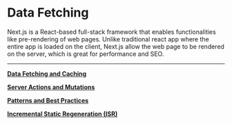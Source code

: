 # Data Fetching

Next.js is a React-based full-stack framework that enables functionalities like pre-rendering of web pages. Unlike traditional react app where the entire app is loaded on the client, Next.js allow the web page to be rendered on the server, which is great for performance and SEO.

---

[**Data Fetching and Caching**](Data%20Fetching%201b2aeacbb29981bfb2a1d7d1bb163235/Data%20Fetching%20and%20Caching%201b2aeacbb29981a9bd14c54b32515dc0.md)

[**Server Actions and Mutations**](Data%20Fetching%201b2aeacbb29981bfb2a1d7d1bb163235/Server%20Actions%20and%20Mutations%201b2aeacbb2998126a622edc1b7bb0059.md)

[**Patterns and Best Practices**](Data%20Fetching%201b2aeacbb29981bfb2a1d7d1bb163235/Patterns%20and%20Best%20Practices%201b2aeacbb29981918757fa52edd6ab86.md)

[**Incremental Static Regeneration (ISR)**](Data%20Fetching%201b2aeacbb29981bfb2a1d7d1bb163235/Incremental%20Static%20Regeneration%20(ISR)%201b2aeacbb29981ababc0c54af7f28213.md)